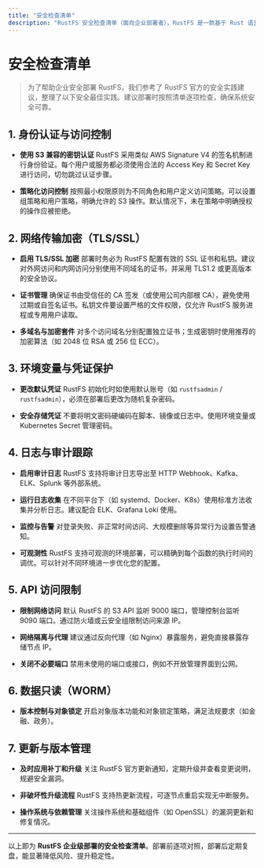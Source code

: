 ```yaml
---
title: "安全检查清单"
description: "RustFS 安全检查清单（面向企业部署者），RustFS 是一款基于 Rust 语言开发的高性能分布式对象存储软件，采用 Apache 2.0 开源协议发布。"
---
```


# 安全检查清单



> 为了帮助企业安全部署 RustFS，我们参考了 RustFS 官方的安全实践建议，整理了以下安全最佳实践。建议部署时按照清单逐项检查，确保系统安全可靠。

## 1. 身份认证与访问控制

- **使用 S3 兼容的密钥认证** 
 RustFS 采用类似 AWS Signature V4 的签名机制进行身份验证。每个用户或服务都必须使用合法的 Access Key 和 Secret Key 进行访问，切勿跳过认证步骤。

- **策略化访问控制** 
 按照最小权限原则为不同角色和用户定义访问策略。可以设置组策略和用户策略，明确允许的 S3 操作。默认情况下，未在策略中明确授权的操作应被拒绝。


## 2. 网络传输加密（TLS/SSL）

- **启用 TLS/SSL 加密** 
 部署时务必为 RustFS 配置有效的 SSL 证书和私钥。建议对外网访问和内网访问分别使用不同域名的证书，并采用 TLS1.2 或更高版本的安全协议。

- **证书管理** 
 确保证书由受信任的 CA 签发（或使用公司内部根 CA），避免使用过期或自签名证书。私钥文件要设置严格的文件权限，仅允许 RustFS 服务进程或专用用户读取。

- **多域名与加密套件** 
 对多个访问域名分别配置独立证书；生成密钥时使用推荐的加密算法（如 2048 位 RSA 或 256 位 ECC）。

## 3. 环境变量与凭证保护

- **更改默认凭证** 
 RustFS 初始化时如使用默认账号（如 `rustfsadmin` / `rustfsadmin`），必须在部署后更改为随机复杂密码。

- **安全存储凭证** 
 不要将明文密码硬编码在脚本、镜像或日志中。使用环境变量或 Kubernetes Secret 管理密码。



## 4. 日志与审计跟踪

- **启用审计日志** 
 RustFS 支持将审计日志导出至 HTTP Webhook、Kafka、ELK、Splunk 等外部系统。

- **运行日志收集** 
 在不同平台下（如 systemd、Docker、K8s）使用标准方法收集并分析日志。建议配合 ELK、Grafana Loki 使用。

- **监控与告警** 
 对登录失败、非正常时间访问、大规模删除等异常行为设置告警通知。

- **可观测性**
 RustFS 支持可观测的环境部署，可以精确到每个函数的执行时间的调优。可以针对不同环境进一步优化您的配置。

## 5. API 访问限制

- **限制网络访问** 
 默认 RustFS 的 S3 API 监听 9000 端口，管理控制台监听 9090 端口。通过防火墙或云安全组限制访问来源 IP。

- **网络隔离与代理** 
 建议通过反向代理（如 Nginx）暴露服务，避免直接暴露存储节点 IP。

- **关闭不必要端口** 
 禁用未使用的端口或接口，例如不开放管理界面到公网。

## 6. 数据只读（WORM）


- **版本控制与对象锁定** 
 开启对象版本功能和对象锁定策略，满足法规要求（如金融、政务）。


## 7. 更新与版本管理

- **及时应用补丁和升级** 
 关注 RustFS 官方更新通知，定期升级并查看变更说明，规避安全漏洞。

- **非破坏性升级流程** 
 RustFS 支持热更新流程，可逐节点重启实现无中断服务。

- **操作系统与依赖管理** 
 关注操作系统和基础组件（如 OpenSSL）的漏洞更新和修复情况。




---

以上即为 **RustFS 企业级部署的安全检查清单**。部署前逐项对照，部署后定期复盘，能显著降低风险、提升稳定性。
